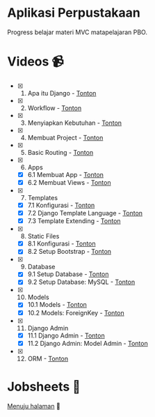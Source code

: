# Aplikasi Perpustakaan
Progress belajar materi MVC matapelajaran PBO.

# Videos 📹
- [x] 1. Apa itu Django - [Tonton](https://youtu.be/Cj89fGNiMSk)
- [x] 2. Workflow - [Tonton](https://youtu.be/xN8sAeMPsEg)
- [x] 3. Menyiapkan Kebutuhan - [Tonton](https://youtu.be/5OAN7FhO-lw)
- [x] 4. Membuat Project - [Tonton](https://youtu.be/pJxiLVaVvIg)
- [x] 5. Basic Routing - [Tonton](https://youtu.be/jvMQR9u3Rgg)
- [x] 6. Apps
  - [x] 6.1 Membuat App - [Tonton](https://youtu.be/R-SZTFZQ8Sg)
  - [x] 6.2 Membuat Views - [Tonton](https://youtu.be/sPFigndffM8)
- [x] 7. Templates
  - [x] 7.1 Konfigurasi - [Tonton](https://youtu.be/5UScV1i0MoM)
  - [x] 7.2 Django Template Language - [Tonton](https://youtu.be/amP6jUVhp2g)
  - [x] 7.3 Template Extending - [Tonton](https://youtu.be/fLOWCJYfGXQ)
- [x] 8. Static Files
  - [x] 8.1 Konfigurasi - [Tonton](https://youtu.be/YnUOG6Oor04)
  - [x] 8.2 Setup Bootstrap - [Tonton](https://youtu.be/5JagJ4bQzBY)
- [x] 9. Database
  - [x] 9.1 Setup Database - [Tonton](https://youtu.be/VHe-SxvTPDk)
  - [x] 9.2 Setup Database: MySQL - [Tonton](https://youtu.be/NE5oAwWPdVs)
- [x] 10. Models
  - [x] 10.1 Models - [Tonton](https://youtu.be/q7grGllxyxE)
  - [x] 10.2 Models: ForeignKey - [Tonton](https://youtu.be/Iv1VKt4RHmw)
- [x] 11. Django Admin
  - [x] 11.1 Django Admin - [Tonton](https://youtu.be/7vNQESIkPf4)
  - [x] 11.2 Django Admin: Model Admin - [Tonton](https://youtu.be/V8hY2hzyJw4)
- [x] 12. ORM - [Tonton](https://youtu.be/zoNk0dPikpg)


# Jobsheets 📝
[Menuju halaman](https://github.com/writerlab/jobsheets) 🚀